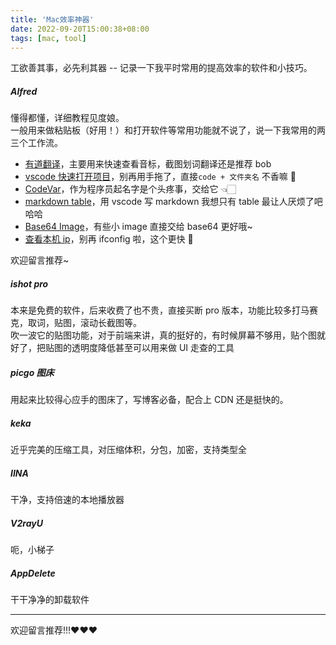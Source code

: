```yaml
---
title: 'Mac效率神器'
date: 2022-09-20T15:00:38+08:00
tags: [mac, tool]
---
```


工欲善其事，必先利其器 -- 记录一下我平时常用的提高效率的软件和小技巧。

##### Alfred

懂得都懂，详细教程见度娘。  
一般用来做粘贴板（好用！）和打开软件等常用功能就不说了，说一下我常用的两三个工作流。

- [有道翻译](https://github.com/whyliam/whyliam.workflows.youdao)，主要用来快速查看音标，截图划词翻译还是推荐 bob
- [vscode 快速打开项目](https://github.com/alexchantastic/alfred-open-with-vscode-workflow)，别再用手拖了，直接`code + 文件夹名` 不香嘛 🍚
- [CodeVar](https://github.com/xudaolong/CodeVar)，作为程序员起名字是个头疼事，交给它 👈🏻
- [markdown table](https://github.com/crispgm/alfred-markdown-table)，用 vscode 写 markdown 我想只有 table 最让人厌烦了吧哈哈
- [Base64 Image](https://www.packal.org/workflow/base64-image)，有些小 image 直接交给 base64 更好哦~
- [查看本机 ip](https://github.com/alexchantastic/alfred-ip-address-workflow)，别再 ifconfig 啦，这个更快 🚀

欢迎留言推荐~

##### ishot pro

本来是免费的软件，后来收费了也不贵，直接买断 pro 版本，功能比较多打马赛克，取词，贴图，滚动长截图等。  
吹一波它的贴图功能，对于前端来讲，真的挺好的，有时候屏幕不够用，贴个图就好了，把贴图的透明度降低甚至可以用来做 UI 走查的工具

##### picgo 图床

用起来比较得心应手的图床了，写博客必备，配合上 CDN 还是挺快的。

##### keka

近乎完美的压缩工具，对压缩体积，分包，加密，支持类型全

##### IINA

干净，支持倍速的本地播放器

##### V2rayU

呃，小梯子

##### AppDelete

干干净净的卸载软件

---

欢迎留言推荐!!!❤️❤️❤️

